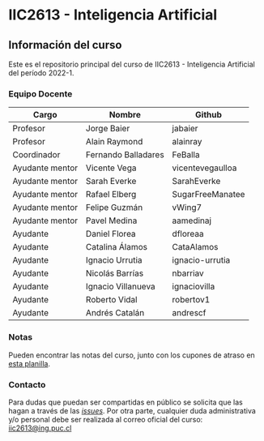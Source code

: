 # IIC2613 - Inteligencia Artificial

## Información del curso

Este es el repositorio principal del curso de IIC2613 - Inteligencia Artificial del período 2022-1.

### Equipo Docente

| Cargo             | Nombre               | Github            
|-------------------|----------------------|-------------------|
| Profesor          | Jorge Baier          | jabaier           |
| Profesor          | Alain Raymond        | alainray          |
| Coordinador       | Fernando Balladares  | FeBalla           |
| Ayudante mentor   | Vicente Vega         | vicentevegaulloa  |
| Ayudante mentor   | Sarah Everke         | SarahEverke       |
| Ayudante mentor   | Rafael Elberg        | SugarFreeManatee  |
| Ayudante mentor   | Felipe Guzmán        | vWing7            |
| Ayudante mentor   | Pavel Medina         | aamedinaj         |
| Ayudante          | Daniel Florea        | dfloreaa          |
| Ayudante          | Catalina Álamos      | CataAlamos        |
| Ayudante          | Ignacio Urrutia      | ignacio-urrutia   |
| Ayudante          | Nicolás Barrías      | nbarriav          |
| Ayudante          | Ignacio Villanueva   | ignaciovilla      |
| Ayudante          | Roberto Vidal        | robertov1         |
| Ayudante          | Andrés Catalán       | andrescf          |

### Notas
Pueden encontrar las notas del curso, junto con los cupones de atraso en [esta planilla](https://docs.google.com/spreadsheets/d/1otT8pzsrV0E9mRoao4PLKK30s7Mh6pP4A2vSP-o8Hd0/edit?usp=sharing).

### Contacto
Para dudas que puedan ser compartidas en público se solicita que las hagan a través de las [*issues*](https://github.com/IIC2613-Inteligencia-Artificial-2022-1/Syllabus/issues). Por otra parte, cualquier duda administrativa y/o personal debe ser realizada al correo oficial del curso: [iic2613@ing.puc.cl](mailto:iic2613@ing.puc.cl)
